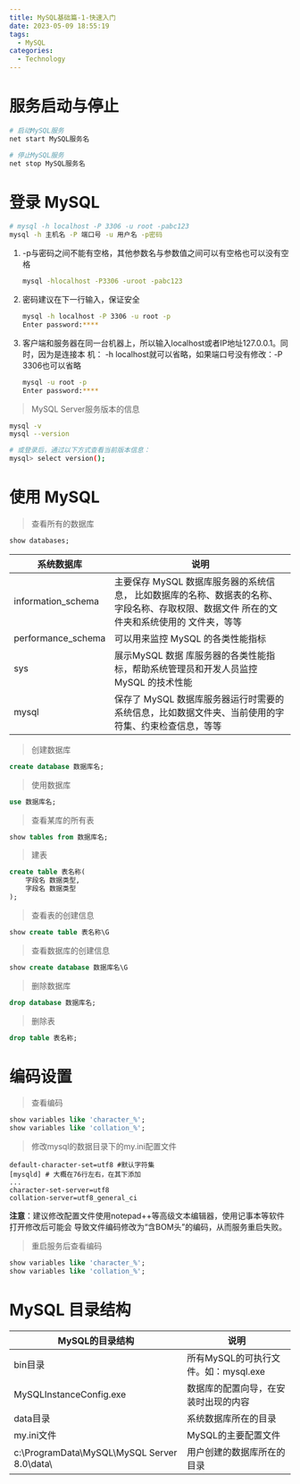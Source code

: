 ```yaml
---
title: MySQL基础篇-1-快速入门
date: 2023-05-09 18:55:19
tags: 
  - MySQL
categories: 
  - Technology
---
```


# 服务启动与停止

```bash
# 启动MySQL服务
net start MySQL服务名

# 停止MySQL服务
net stop MySQL服务名
```

# 登录 MySQL

```bash
# mysql -h localhost -P 3306 -u root -pabc123
mysql -h 主机名 -P 端口号 -u 用户名 -p密码
```

1. -p与密码之间不能有空格，其他参数名与参数值之间可以有空格也可以没有空格

   ```bash
   mysql -hlocalhost -P3306 -uroot -pabc123
   ```

2. 密码建议在下一行输入，保证安全 

   ```bash
   mysql -h localhost -P 3306 -u root -p
   Enter password:****
   ```

3. 客户端和服务器在同一台机器上，所以输入localhost或者IP地址127.0.0.1。同时，因为是连接本 机： -h localhost就可以省略，如果端口号没有修改：-P 3306也可以省略  

   ```bash
   mysql -u root -p
   Enter password:****
   ```

>  MySQL Server服务版本的信息 

```bash
mysql -v
mysql --version

# 或登录后，通过以下方式查看当前版本信息：
mysql> select version();
```

# 使用 MySQL

> 查看所有的数据库

```sql
show databases;
```

| 系统数据库         | 说明                                                         |
| ------------------ | ------------------------------------------------------------ |
| information_schema | 主要保存 MySQL 数据库服务器的系统信息， 比如数据库的名称、数据表的名称、字段名称、存取权限、数据文件 所在的文件夹和系统使用的 文件夹，等等 |
| performance_schema | 可以用来监控 MySQL 的各类性能指标                            |
| sys                | 展示MySQL 数据 库服务器的各类性能指标，帮助系统管理员和开发人员监控 MySQL 的技术性能 |
| mysql              | 保存了 MySQL 数据库服务器运行时需要的系统信息，比如数据文件夹、当前使用的字符集、约束检查信息，等等 |

> 创建数据库

```sql
create database 数据库名;
```

> 使用数据库

```sql
use 数据库名;
```

> 查看某库的所有表

```sql
show tables from 数据库名;
```

> 建表

```sql
create table 表名称(
    字段名 数据类型,
    字段名 数据类型
);
```

> 查看表的创建信息

```sql
show create table 表名称\G
```

> 查看数据库的创建信息 

```sql
show create database 数据库名\G
```

> 删除数据库

```sql
drop database 数据库名;
```

> 删除表

```sql
drop table 表名称;
```

# 编码设置

> 查看编码

```sql
show variables like 'character_%';
show variables like 'collation_%';
```

>  修改mysql的数据目录下的my.ini配置文件 

```properties
default-character-set=utf8 #默认字符集
[mysqld] # 大概在76行左右，在其下添加
...
character-set-server=utf8
collation-server=utf8_general_ci

```

 **注意**：建议修改配置文件使用notepad++等高级文本编辑器，使用记事本等软件打开修改后可能会 导致文件编码修改为“含BOM头”的编码，从而服务重启失败。 

> 重启服务后查看编码

```sql
show variables like 'character_%';
show variables like 'collation_%';

```

# MySQL 目录结构

| MySQL的目录结构                             | 说明                                 |
| ------------------------------------------- | ------------------------------------ |
| bin目录                                     | 所有MySQL的可执行文件。如：mysql.exe |
| MySQLInstanceConfig.exe                     | 数据库的配置向导，在安装时出现的内容 |
| data目录                                    | 系统数据库所在的目录                 |
| my.ini文件                                  | MySQL的主要配置文件                  |
| c:\ProgramData\MySQL\MySQL Server 8.0\data\ | 用户创建的数据库所在的目录           |

